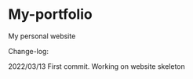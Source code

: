 # My-portfolio
My personal website


Change-log:

2022/03/13 First commit. Working on website skeleton
